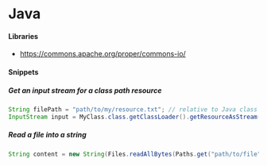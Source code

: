 # Java

#### Libraries
- https://commons.apache.org/proper/commons-io/

#### Snippets

##### Get an input stream for a class path resource

```java
String filePath = "path/to/my/resource.txt"; // relative to Java class path
InputStream input = MyClass.class.getClassLoader().getResourceAsStream(filePath);
```

##### Read a file into a string

```java
String content = new String(Files.readAllBytes(Paths.get("path/to/file"), StandardCharsets.UTF_8));
```
